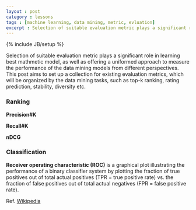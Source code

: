 ```yaml
---
layout : post
category : lessons
tags : [machine learning, data mining, metric, evluation]
excerpt : Selection of suitable evaluation metric plays a significant role in learning best mathmetic model, as well as offering a uniformed approach to measure the performance of the data mining models from different perspectives. This post aims to set up a collection for existing evaluation metrics, which will be organized by the data mining tasks, such as top-k ranking, rating prediction, stability, diversity etc.
---
```


{% include JB/setup %}

Selection of suitable evaluation metric plays a significant role in learning best mathmetic model, as well as offering a uniformed approach to measure the performance of the data mining models from different perspectives. This post aims to set up a collection for existing evaluation metrics, which will be organized by the data mining tasks, such as top-k ranking, rating prediction, stability, diversity etc.

### Ranking

**Precision#K**

**Recall#K**

**nDCG**

### Classification

**Receiver operating characteristic (ROC)** is a graphical plot illustrating the performance of a binary classifier system by plotting the fraction of true positives out of total actual positives (TPR = true positive rate) vs. the fraction of false positives out of total actual negatives (FPR = false positive rate).

Ref. [Wikipedia](http://en.wikipedia.org/wiki/Receiver_operating_characteristic)

